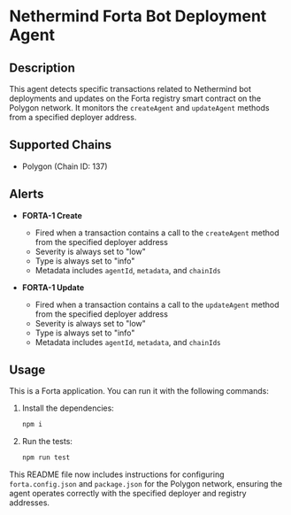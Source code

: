 # Nethermind Forta Bot Deployment Agent

## Description

This agent detects specific transactions related to Nethermind bot deployments and updates on the Forta registry smart contract on the Polygon network. It monitors the `createAgent` and `updateAgent` methods from a specified deployer address.

## Supported Chains

- Polygon (Chain ID: 137)

## Alerts

- **FORTA-1 Create**

  - Fired when a transaction contains a call to the `createAgent` method from the specified deployer address
  - Severity is always set to "low"
  - Type is always set to "info"
  - Metadata includes `agentId`, `metadata`, and `chainIds`

- **FORTA-1 Update**
  - Fired when a transaction contains a call to the `updateAgent` method from the specified deployer address
  - Severity is always set to "low"
  - Type is always set to "info"
  - Metadata includes `agentId`, `metadata`, and `chainIds`

## Usage

This is a Forta application. You can run it with the following commands:

1. Install the dependencies:

   ```bash
   npm i
   ```

2. Run the tests:

   ```bash
   npm run test
   ```

This README file now includes instructions for configuring `forta.config.json` and `package.json` for the Polygon network, ensuring the agent operates correctly with the specified deployer and registry addresses.
